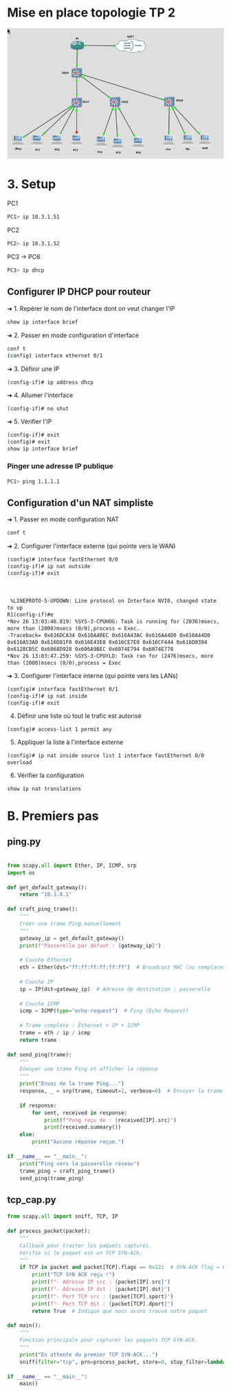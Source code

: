 # Mise en place topologie TP 2
![alt text](image-2.png)

# 3. Setup

PC1
```bash
PC1> ip 10.3.1.51
```

PC2
```bash
PC2> ip 10.3.1.52
```

PC3 -> PC6
```bash
PC3> ip dhcp
```

## Configurer IP DHCP pour routeur

➜ 1. Repérer le nom de l'interface dont on veut changer l'IP

```bash
show ip interface brief
```


➜ 2. Passer en mode configuration d'interface

```bash
conf t
(config) interface ethernet 0/1
```

➜ 3. Définir une IP

```
(config-if)# ip address dhcp
```

➜ 4. Allumer l'interface

```
(config-if)# no shut
```


➜ 5. Vérifier l'IP

```
(config-if)# exit
(config)# exit
show ip interface brief
```

### Pinger une adresse IP publique

```bash
PC1> ping 1.1.1.1
```

## Configuration d'un NAT simpliste

➜ 1. Passer en mode configuration NAT

```bash
conf t
```

➜ 2. Configurer l'interface externe (qui pointe vers le WAN)

```
(config)# interface fastEthernet 0/0
(config-if)# ip nat outside
(config-if)# exit



 %LINEPROTO-5-UPDOWN: Line protocol on Interface NVI0, changed state to up
R1(config-if)#e
*Nov 26 13:03:46.819: %SYS-3-CPUHOG: Task is running for (2036)msecs, more than (2000)msecs (0/0),process = Exec.
-Traceback= 0x616DCA34 0x616A40EC 0x616A43AC 0x616A44D0 0x616A44D0 0x616A53A0 0x616D81F0 0x616E43E8 0x616CE7E0 0x616CF444 0x616D0394 0x6128CB5C 0x6068D928 0x606A9BEC 0x6074E794 0x6074E778
*Nov 26 13:03:47.259: %SYS-3-CPUYLD: Task ran for (2476)msecs, more than (2000)msecs (0/0),process = Exec
```

➜ 3. Configurer l'interface interne (qui pointe vers les LANs)

```
(config)# interface fastEthernet 0/1
(config-if)# ip nat inside
(config-if)# exit
```

4. Définir une liste où tout le trafic est autorisé

```
(config)# access-list 1 permit any
```

5. Appliquer la liste à l'interface externe

```
(config)# ip nat inside source list 1 interface fastEthernet 0/0 overload
```

6. Vérifier la configuration

```
show ip nat translations
```

# B. Premiers pas

## ping.py

```python

from scapy.all import Ether, IP, ICMP, srp
import os

def get_default_gateway():
    return "10.3.0.1"

def craft_ping_trame():
    """
    Créer une trame Ping manuellement
    """
    gateway_ip = get_default_gateway()
    print(f"Passerelle par défaut : {gateway_ip}")

    # Couche Ethernet
    eth = Ether(dst="ff:ff:ff:ff:ff:ff")  # Broadcast MAC (ou remplacer par une MAC spécifique)
    
    # Couche IP
    ip = IP(dst=gateway_ip)  # Adresse de destination : passerelle

    # Couche ICMP
    icmp = ICMP(type="echo-request")  # Ping (Echo Request)

    # Trame complète : Ethernet + IP + ICMP
    trame = eth / ip / icmp
    return trame

def send_ping(trame):
    """
    Envoyer une trame Ping et afficher la réponse
    """
    print("Envoi de la trame Ping...")
    response, _ = srp(trame, timeout=2, verbose=0)  # Envoyer la trame et attendre une réponse

    if response:
        for sent, received in response:
            print(f"Pong reçu de : {received[IP].src}")
            print(received.summary())
    else:
        print("Aucune réponse reçue.")

if __name__ == "__main__":
    print("Ping vers la passerelle réseau")
    trame_ping = craft_ping_trame()
    send_ping(trame_ping)
```

## tcp_cap.py

```python
from scapy.all import sniff, TCP, IP

def process_packet(packet):
    """
    Callback pour traiter les paquets capturés.
    Vérifie si le paquet est un TCP SYN-ACK.
    """
    if TCP in packet and packet[TCP].flags == 0x12:  # SYN-ACK flag = 0x12
        print("TCP SYN ACK reçu !")
        print(f"- Adresse IP src : {packet[IP].src}")
        print(f"- Adresse IP dst : {packet[IP].dst}")
        print(f"- Port TCP src : {packet[TCP].sport}")
        print(f"- Port TCP dst : {packet[TCP].dport}")
        return True  # Indique que nous avons trouvé notre paquet

def main():
    """
    Fonction principale pour capturer les paquets TCP SYN-ACK.
    """
    print("En attente du premier TCP SYN-ACK...")
    sniff(filter="tcp", prn=process_packet, store=0, stop_filter=lambda p: TCP in p and p[TCP].flags == 0x12)

if __name__ == "__main__":
    main()
```